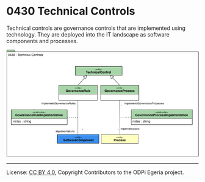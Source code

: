 <!-- SPDX-License-Identifier: CC-BY-4.0 -->
<!-- Copyright Contributors to the ODPi Egeria project. -->

# 0430 Technical Controls

Technical controls are governance controls that are implemented using technology.  They are deployed into
the IT landscape as software components and processes.

![UML](0430-Technical-Controls.png)


----
License: [CC BY 4.0](https://creativecommons.org/licenses/by/4.0/),
Copyright Contributors to the ODPi Egeria project.